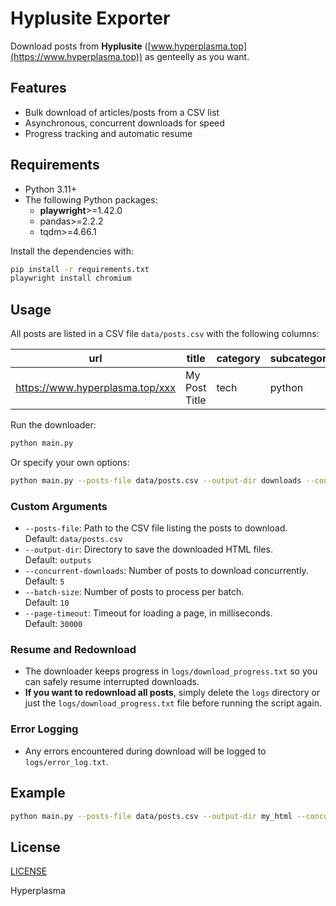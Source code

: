 # Hyplusite Exporter

Download posts from **Hyplusite** ([www.hyperplasma.top](https://www.hyperplasma.top)) as genteelly as you want.

## Features

- Bulk download of articles/posts from a CSV list
- Asynchronous, concurrent downloads for speed
- Progress tracking and automatic resume

## Requirements

- Python 3.11+
- The following Python packages:
    - **playwright**>=1.42.0  
    - pandas>=2.2.2  
    - tqdm>=4.66.1  

Install the dependencies with:

```bash
pip install -r requirements.txt
playwright install chromium
```

## Usage

All posts are listed in a CSV file  `data/posts.csv` with the following columns:

| url | title | category | subcategory |
|-----|-------|----------|-------------|
| https://www.hyperplasma.top/xxx | My Post Title | tech | python |

Run the downloader:

```bash
python main.py
```

Or specify your own options:

```bash
python main.py --posts-file data/posts.csv --output-dir downloads --concurrent-downloads 8 --batch-size 20 --page-timeout 20000
```

### Custom Arguments

- `--posts-file`: Path to the CSV file listing the posts to download.  
  Default: `data/posts.csv`
- `--output-dir`: Directory to save the downloaded HTML files.  
  Default: `outputs`
- `--concurrent-downloads`: Number of posts to download concurrently.  
  Default: `5`
- `--batch-size`: Number of posts to process per batch.  
  Default: `10`
- `--page-timeout`: Timeout for loading a page, in milliseconds.  
  Default: `30000`

### Resume and Redownload

- The downloader keeps progress in `logs/download_progress.txt` so you can safely resume interrupted downloads.
- **If you want to redownload all posts**, simply delete the `logs` directory or just the `logs/download_progress.txt` file before running the script again.

### Error Logging

- Any errors encountered during download will be logged to `logs/error_log.txt`.

## Example

```bash
python main.py --posts-file data/posts.csv --output-dir my_html --concurrent-downloads 10
```

## License

[LICENSE](LICENSE)

Hyperplasma